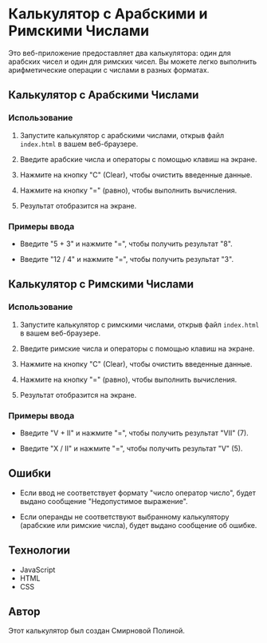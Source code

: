 # Калькулятор с Арабскими и Римскими Числами

Это веб-приложение предоставляет два калькулятора: один для арабских чисел и один для римских чисел. Вы можете легко выполнить арифметические операции с числами в разных форматах.

## Калькулятор с Арабскими Числами

### Использование

1. Запустите калькулятор с арабскими числами, открыв файл `index.html` в вашем веб-браузере.

2. Введите арабские числа и операторы с помощью клавиш на экране.

3. Нажмите на кнопку "C" (Clear), чтобы очистить введенные данные.

4. Нажмите на кнопку "=" (равно), чтобы выполнить вычисления.

5. Результат отобразится на экране.

### Примеры ввода

- Введите "5 + 3" и нажмите "=", чтобы получить результат "8".

- Введите "12 / 4" и нажмите "=", чтобы получить результат "3".

## Калькулятор с Римскими Числами

### Использование

1. Запустите калькулятор с римскими числами, открыв файл `index.html` в вашем веб-браузере.

2. Введите римские числа и операторы с помощью клавиш на экране.

3. Нажмите на кнопку "C" (Clear), чтобы очистить введенные данные.

4. Нажмите на кнопку "=" (равно), чтобы выполнить вычисления.

5. Результат отобразится на экране.

### Примеры ввода

- Введите "V + II" и нажмите "=", чтобы получить результат "VII" (7).

- Введите "X / II" и нажмите "=", чтобы получить результат "V" (5).

## Ошибки

- Если ввод не соответствует формату "число оператор число", будет выдано сообщение "Недопустимое выражение".

- Если операнды не соответствуют выбранному калькулятору (арабские или римские числа), будет выдано сообщение об ошибке.

## Технологии

- JavaScript
- HTML
- CSS

## Автор

Этот калькулятор был создан Смирновой Полиной.